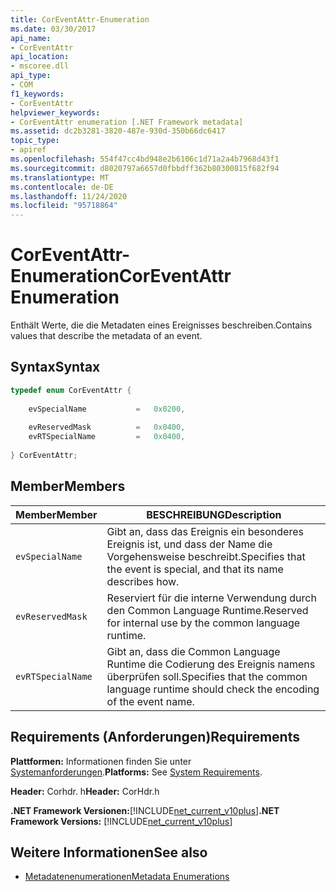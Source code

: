 ```yaml
---
title: CorEventAttr-Enumeration
ms.date: 03/30/2017
api_name:
- CorEventAttr
api_location:
- mscoree.dll
api_type:
- COM
f1_keywords:
- CorEventAttr
helpviewer_keywords:
- CorEventAttr enumeration [.NET Framework metadata]
ms.assetid: dc2b3281-3820-487e-930d-350b66dc6417
topic_type:
- apiref
ms.openlocfilehash: 554f47cc4bd948e2b6106c1d71a2a4b7968d43f1
ms.sourcegitcommit: d8020797a6657d0fbbdff362b80300815f682f94
ms.translationtype: MT
ms.contentlocale: de-DE
ms.lasthandoff: 11/24/2020
ms.locfileid: "95718864"
---
```

# <a name="coreventattr-enumeration"></a><span data-ttu-id="76033-102">CorEventAttr-Enumeration</span><span class="sxs-lookup"><span data-stu-id="76033-102">CorEventAttr Enumeration</span></span>

<span data-ttu-id="76033-103">Enthält Werte, die die Metadaten eines Ereignisses beschreiben.</span><span class="sxs-lookup"><span data-stu-id="76033-103">Contains values that describe the metadata of an event.</span></span>  
  
## <a name="syntax"></a><span data-ttu-id="76033-104">Syntax</span><span class="sxs-lookup"><span data-stu-id="76033-104">Syntax</span></span>  
  
```cpp  
typedef enum CorEventAttr {  
  
    evSpecialName           =   0x0200,  
  
    evReservedMask          =   0x0400,  
    evRTSpecialName         =   0x0400,  
  
} CorEventAttr;  
```  
  
## <a name="members"></a><span data-ttu-id="76033-105">Member</span><span class="sxs-lookup"><span data-stu-id="76033-105">Members</span></span>  
  
|<span data-ttu-id="76033-106">Member</span><span class="sxs-lookup"><span data-stu-id="76033-106">Member</span></span>|<span data-ttu-id="76033-107">BESCHREIBUNG</span><span class="sxs-lookup"><span data-stu-id="76033-107">Description</span></span>|  
|------------|-----------------|  
|`evSpecialName`|<span data-ttu-id="76033-108">Gibt an, dass das Ereignis ein besonderes Ereignis ist, und dass der Name die Vorgehensweise beschreibt.</span><span class="sxs-lookup"><span data-stu-id="76033-108">Specifies that the event is special, and that its name describes how.</span></span>|  
|`evReservedMask`|<span data-ttu-id="76033-109">Reserviert für die interne Verwendung durch den Common Language Runtime.</span><span class="sxs-lookup"><span data-stu-id="76033-109">Reserved for internal use by the common language runtime.</span></span>|  
|`evRTSpecialName`|<span data-ttu-id="76033-110">Gibt an, dass die Common Language Runtime die Codierung des Ereignis namens überprüfen soll.</span><span class="sxs-lookup"><span data-stu-id="76033-110">Specifies that the common language runtime should check the encoding of the event name.</span></span>|  
  
## <a name="requirements"></a><span data-ttu-id="76033-111">Requirements (Anforderungen)</span><span class="sxs-lookup"><span data-stu-id="76033-111">Requirements</span></span>  

 <span data-ttu-id="76033-112">**Plattformen:** Informationen finden Sie unter [Systemanforderungen](../../get-started/system-requirements.md).</span><span class="sxs-lookup"><span data-stu-id="76033-112">**Platforms:** See [System Requirements](../../get-started/system-requirements.md).</span></span>  
  
 <span data-ttu-id="76033-113">**Header:** Corhdr. h</span><span class="sxs-lookup"><span data-stu-id="76033-113">**Header:** CorHdr.h</span></span>  
  
 <span data-ttu-id="76033-114">**.NET Framework Versionen:**[!INCLUDE[net_current_v10plus](../../../../includes/net-current-v10plus-md.md)]</span><span class="sxs-lookup"><span data-stu-id="76033-114">**.NET Framework Versions:** [!INCLUDE[net_current_v10plus](../../../../includes/net-current-v10plus-md.md)]</span></span>  
  
## <a name="see-also"></a><span data-ttu-id="76033-115">Weitere Informationen</span><span class="sxs-lookup"><span data-stu-id="76033-115">See also</span></span>

- [<span data-ttu-id="76033-116">Metadatenenumerationen</span><span class="sxs-lookup"><span data-stu-id="76033-116">Metadata Enumerations</span></span>](metadata-enumerations.md)
